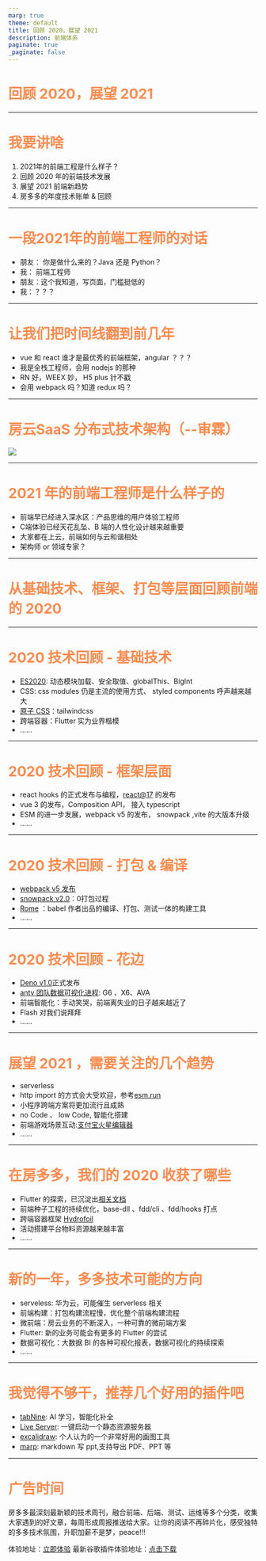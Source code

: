 ```yaml
---
marp: true
theme: default
title: 回顾 2020，展望 2021
description: 前端体系
paginate: true
_paginate: false
---
```


<!-- Global style -->
<style>
section {
  font-size: 40px;
  color: #fff;
  background-image: url(https://fs.fangdd.com/static/FuU4iumwGqv6XNAsrc0lUwHaoCoz.jpg);
  background-size: 100% 100%;
}

h1 {
  color: rgba(255,134,72,.96);
}

img[src*="#width-full"] {
 width: 80%;
 height: 50%;
}

</style>


回顾 2020，展望 2021
==

---
# 我要讲啥

1. 2021年的前端工程是什么样子？
2. 回顾 2020 年的前端技术发展
3. 展望 2021 前端新趋势
4. 房多多的年度技术账单 & 回顾

---
# 一段2021年的前端工程师的对话

- 朋友： 你是做什么来的？Java 还是 Python？
- 我： 前端工程师
- 朋友：这个我知道，写页面，门槛挺低的
- 我：？？？

---
# 让我们把时间线翻到前几年

- vue 和 react 谁才是最优秀的前端框架，angular ？？？
- 我是全栈工程师，会用 nodejs 的那种
- RN 好，WEEX 妙， H5 plus 针不戳
- 会用 webpack 吗？知道 redux 吗？

---
# 房云SaaS 分布式技术架构（--审霖）

![](https://oss-public.fangdd.com/prod/static/FvI7SXCE1Kadx76MMG_GD4uWPB2M.png)

---

# 2021 年的前端工程师是什么样子的

- 前端早已经进入深水区：产品思维的用户体验工程师
- C端体验已经天花乱坠、B 端的人性化设计越来越重要
- 大家都在上云，前端如何与云和谐相处
- 架构师 or 领域专家？

---
# 从基础技术、框架、打包等层面回顾前端的 2020

---
# 2020 技术回顾 - 基础技术

- [ES2020](https://262.ecma-international.org/11.0/): 动态模块加载、安全取值、globalThis、BigInt 
- CSS: css modules 仍是主流的使用方式、 styled components 呼声越来越大
- [原子 CSS](https://tailwindcss.com/)：tailwindcss
- 跨端容器：Flutter 实为业界楷模
- ……

---
# 2020 技术回顾 - 框架层面
- react hooks 的正式发布与编程，[react@17](https://reactjs.org/blog/2020/10/20/react-v17.html) 的发布
- vue 3 的发布，Composition API， 接入 typescript 
- ESM 的进一步发展，webpack v5 的发布， snowpack ,vite 的大版本升级
- ……

---
# 2020 技术回顾 - 打包 & 编译

- [webpack v5 发布](https://webpack.docschina.org/blog/2020-10-10-webpack-5-release/)
- [snowpack v2.0](https://www.snowpack.dev/posts/2020-05-26-snowpack-2-0-release/)：0打包过程
- [Rome](https://rome.tools/#name) ：babel 作者出品的编译、打包、测试一体的构建工具
- ……

---
# 2020 技术回顾 - 花边
- [Deno v1.0](https://zhuanlan.zhihu.com/p/346164340)正式发布
- [antv 团队数据可视化进程](https://antv.vision/zh): G6 、X6、AVA
- 前端智能化：手动笑哭，前端离失业的日子越来越近了
- Flash 对我们说拜拜
- ……

---
# 展望 2021 ，需要关注的几个趋势
- serverless
- http import 的方式会大受欢迎，参考[esm.run](https://www.jsdelivr.com/esm)
- 小程序跨端方案将更加流行且成熟
- no Code 、 low Code, 智能化搭建
- 前端游戏场景互动:[支付宝火星编辑器](https://render.alipay.com/p/s/mars-editor/)
- ……

---
# 在房多多，我们的 2020 收获了哪些

- Flutter 的探索，已沉淀出[相关文档](https://confluence.fangdd.cn/pages/viewpage.action?pageId=342340849)
- 前端种子工程的持续优化，base-dll 、fdd/cli 、fdd/hooks 打点
- 跨端容器框架 [Hydrofoil](https://mp.weixin.qq.com/s/eCk4dMqRggv5mGjuW4woZA)
- 活动搭建平台物料资源越来越丰富
- ……

---
# 新的一年，多多技术可能的方向

- serveless: 华为云，可能催生 serverless 相关
- 前端构建：打包构建流程慢，优化整个前端构建流程
- 微前端：房云业务的不断深入，一种可靠的微前端方案
- Flutter: 新的业务可能会有更多的 Flutter 的尝试
- 数据可视化：大数据 BI 的各种可视化报表，数据可视化的持续探索
- ……
  
---
# 我觉得不够干，推荐几个好用的插件吧

- [tabNine](https://confluence.fangdd.cn/pages/viewpage.action?pageId=352853629): AI 学习，智能化补全
- [Live Server](https://github.com/ritwickdey/vscode-live-server): 一键启动一个静态资源服务器
- [excalidraw](https://excalidraw.com/): 个人认为的一个非常好用的画图工具
- [marp](https://github.com/yhatt/marp): markdown 写 ppt,支持导出 PDF、PPT 等

---
# 广告时间

房多多最深刻最新颖的技术周刊，融合前端、后端、测试、运维等多个分类，收集大家遇到的好文章，每周形成周报推送给大家。让你的阅读不再碎片化，感受独特的多多技术氛围，升职加薪不是梦，peace!!!

体验地址：[立即体验](http://10.50.255.251:65495/home)
最新谷歌插件体验地址：[点击下载](https://oss-public.fangdd.com/prod/static/eWl6aGVueWk=/duo-share-v1.0.5.zip)